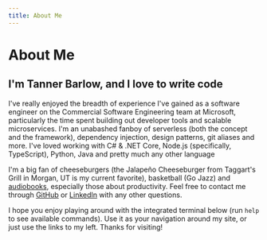 ```yaml
---
title: About Me
---
```


# About Me

## I'm Tanner Barlow, and I love to write code

I've really enjoyed the breadth of experience I've gained as a software engineer on the Commercial Software Engineering team at Microsoft, particularly the time spent building out developer tools and scalable microservices. I'm an unabashed fanboy of serverless (both the concept and the framework), dependency injection, design patterns, git aliases and more. I've loved working with C# & .NET Core, Node.js (specifically, TypeScript), Python, Java and pretty much any other language

I'm a big fan of cheeseburgers (the Jalapeño Cheeseburger from Taggart's Grill in Morgan, UT is my current favorite), basketball (Go Jazz) and [audiobooks](#/blog/books), especially those about productivity. Feel free to contact me through [GitHub](https://github.com/tbarlow12) or [LinkedIn](https://www.linkedin.com/in/tannerbarlow/) with any other questions.

I hope you enjoy playing around with the integrated terminal below (run `help` to see available commands). Use it as your navigation around my site, or just use the links to my left. Thanks for visiting!
